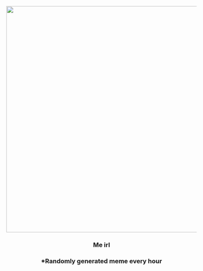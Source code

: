 <p align="center">
        <img src="https://i.redd.it/sht9ei1ffis81.jpg" width="600" height="600">
        </p>
        <h3 align="center">Me irl</h3>
        <h3 align="center">*Randomly generated meme every hour</h3>
    